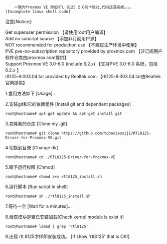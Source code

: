 
        一键为Proxmox VE 添加RTL 8125 2.G网卡驱动,代码还没完成。。。。       [Incomplete linux shell code]          
   
注意[Notice]:           
              
Get superuser permission 【请使用root用户编译】                   
Add no subcript source 【添加非订阅用户源】     
NOT recommended for production use 【不建议生产环境中使用】                  
PVE pve-no-subscription repository provided by proxmox.com 【非订阅用户软件仓库由proxmox.com提供】   
Support Proxmox VE 3.0-6.0 (include 6.2.x) 【支持PVE 3.0-6.0 系统，包括6.2.x 】                                  
r8125-9.003.04.tar provided by Realtek.com 【r8125-9.003.04.tar由Realtek官网提供】
                		
1.食用方法如下 [Usage] :  
		

2.安装git和它的依赖组件  [Install git and dependent packages] 

	root@hostname# apt-get update && apt-get install git  

3.克隆我的仓库  [Clone my .git]

	root@hostname# git clone https://github.com/tubaxiaosiji/RTL8125-Driver-for-Proxmox-VE.git  

4.切换到目录	  [Change dir]   

	root@hostname# cd ./RTL8125-Driver-for-Proxmox-VE  

5.赋予运行权限   [Chmod]   

	root@hostname# chmod a+x rtl8125_install.sh  

6.运行脚本    [Run script in shell]   

	root@hostname# sh ./rtl8125_install.sh  

7.等待一会      [Wait for a minutes]...  



8.检查模块是否已安装加载[Check kernel module is exist it]   

	root@hostname# lsmod | grep 'rtl8125'   
	

9.出现 rlt 8125字样即安装成功。  [If show 'rtl8125' that is OK!]
